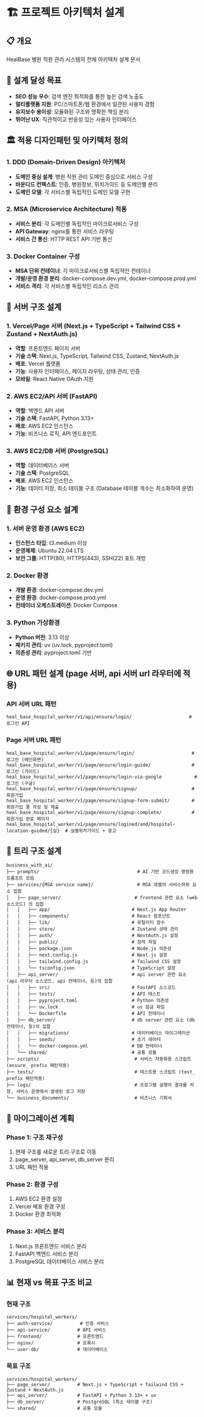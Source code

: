 # 🏗️ 프로젝트 아키텍처 설계

## 📋 개요
HealBase 병원 직원 관리 시스템의 전체 아키텍처 설계 문서

## 🎯 설계 달성 목표
- **SEO 성능 우수**: 검색 엔진 최적화를 통한 높은 검색 노출도
- **멀티플랫폼 지원**: PC/스마트폰/웹 환경에서 일관된 사용자 경험
- **유지보수 용이성**: 모듈화된 구조와 명확한 책임 분리
- **뛰어난 UX**: 직관적이고 반응성 있는 사용자 인터페이스

## 🏛️ 적용 디자인패턴 및 아키텍처 정의

### 1. DDD (Domain-Driven Design) 아키텍처
- **도메인 중심 설계**: 병원 직원 관리 도메인 중심으로 서비스 구성
- **바운디드 컨텍스트**: 인증, 병원정보, 위치가이드 등 도메인별 분리
- **도메인 모델**: 각 서비스별 독립적인 도메인 모델 구현

### 2. MSA (Microservice Architecture) 적용
- **서비스 분리**: 각 도메인별 독립적인 마이크로서비스 구성
- **API Gateway**: nginx를 통한 서비스 라우팅
- **서비스 간 통신**: HTTP REST API 기반 통신

### 3. Docker Container 구성
- **MSA 단위 컨테이너**: 각 마이크로서비스별 독립적인 컨테이너
- **개발/운영 환경 분리**: docker-compose.dev.yml, docker-compose.prod.yml
- **서비스 격리**: 각 서비스별 독립적인 리소스 관리

## 🏢 서버 구조 설계

### 1. Vercel/Page 서버 (Next.js + TypeScript + Tailwind CSS + Zustand + NextAuth.js)
- **역할**: 프론트엔드 페이지 서버
- **기술 스택**: Next.js, TypeScript, Tailwind CSS, Zustand, NextAuth.js
- **배포**: Vercel 플랫폼
- **기능**: 사용자 인터페이스, 페이지 라우팅, 상태 관리, 인증
- **모바일**: React Native OAuth 지원

### 2. AWS EC2/API 서버 (FastAPI)
- **역할**: 백엔드 API 서버
- **기술 스택**: FastAPI, Python 3.13+
- **배포**: AWS EC2 인스턴스
- **기능**: 비즈니스 로직, API 엔드포인트

### 3. AWS EC2/DB 서버 (PostgreSQL)
- **역할**: 데이터베이스 서버
- **기술 스택**: PostgreSQL
- **배포**: AWS EC2 인스턴스
- **기능**: 데이터 저장, 최소 테이블 구조 (Database 테이블 개수는 최소화하여 운영)

## 🔧 환경 구성 요소 설계

### 1. 서버 운영 환경 (AWS EC2)
- **인스턴스 타입**: t3.medium 이상
- **운영체제**: Ubuntu 22.04 LTS
- **보안 그룹**: HTTP(80), HTTPS(443), SSH(22) 포트 개방

### 2. Docker 환경
- **개발 환경**: docker-compose.dev.yml
- **운영 환경**: docker-compose.prod.yml
- **컨테이너 오케스트레이션**: Docker Compose

### 3. Python 가상환경
- **Python 버전**: 3.13 이상
- **패키지 관리**: uv (uv.lock, pyproject.toml)
- **의존성 관리**: pyproject.toml 기반

## 🌐 URL 패턴 설계 (page 서버, api 서버 url 라우터에 적용)

### API 서버 URL 패턴
```
heal_base_hospital_worker/v1/api/ensure/login/                     # 로그인 API
```

### Page 서버 URL 패턴
```
heal_base_hospital_worker/v1/page/ensure/login/                     # 로그인 (메인화면)
heal_base_hospital_worker/v1/page/ensure/login-guide/               # 로그인 (가이드)
heal_base_hospital_worker/v1/page/ensure/login-via-google            # 로그인 (구글)
heal_base_hospital_worker/v1/page/ensure/signup/                    # 회원가입
heal_base_hospital_worker/v1/page/ensure/signup-form-submit/        # 회원가입 폼 작성 및 제출
heal_base_hospital_worker/v1/page/ensure/signup-complete/           # 회원가입 완료 페이지
heal_base_hospital_worker/v1/page/ensure/logined/and/hospital-location-guided/{실}  # 실별위치가이드 + 광고
```

## 📁 트리 구조 설계

```
business_with_ai/
├── prompts/                                    # AI 기반 코드생성 명령용 프롬프트 모음
├── services/{MSA service name}/                # MSA 레벨의 서비스하위 요소 집합
│   ├── page_server/                           # frontend 관련 요소 (web 소스코드) 의 집합
│   │   ├── app/                              # Next.js App Router
│   │   ├── components/                       # React 컴포넌트
│   │   ├── lib/                              # 유틸리티 함수
│   │   ├── store/                            # Zustand 상태 관리
│   │   ├── auth/                             # NextAuth.js 설정
│   │   ├── public/                           # 정적 파일
│   │   ├── package.json                      # Node.js 의존성
│   │   ├── next.config.js                    # Next.js 설정
│   │   ├── tailwind.config.js                # Tailwind CSS 설정
│   │   └── tsconfig.json                     # TypeScript 설정
│   ├── api_server/                           # api server 관련 요소 (api 라우터 소스코드, api 컨테이너, 등)의 집합
│   │   ├── src/                              # FastAPI 소스코드
│   │   ├── tests/                            # API 테스트
│   │   ├── pyproject.toml                    # Python 의존성
│   │   ├── uv.lock                           # uv 잠금 파일
│   │   └── Dockerfile                        # API 컨테이너
│   ├── db_server/                            # db server 관련 요소 (db 컨테이너, 등)의 집합
│   │   ├── migrations/                       # 데이터베이스 마이그레이션
│   │   ├── seeds/                            # 초기 데이터
│   │   └── docker-compose.yml                # DB 컨테이너
│   └── shared/                               # 공통 모듈
├── scripts/                                   # 서비스 자동화용 스크립트 (ensure_ prefix 패턴적용)
├── tests/                                     # 테스트용 스크립트 (test_ prefix 패턴적용)
├── logs/                                      # 프로그램 실행의 결과를 저장, 서비스 운영에서 발생된 로그 저장
└── business_documents/                        # 비즈니스 기획서
```

## 🔄 마이그레이션 계획

### Phase 1: 구조 재구성
1. 현재 구조를 새로운 트리 구조로 이동
2. page_server, api_server, db_server 분리
3. URL 패턴 적용

### Phase 2: 환경 구성
1. AWS EC2 환경 설정
2. Vercel 배포 환경 구성
3. Docker 환경 최적화

### Phase 3: 서비스 분리
1. Next.js 프론트엔드 서비스 분리
2. FastAPI 백엔드 서비스 분리
3. PostgreSQL 데이터베이스 서비스 분리

## 📊 현재 vs 목표 구조 비교

### 현재 구조
```
services/hospital_workers/
├── auth-service/          # 인증 서비스
├── api-service/          # API 서비스
├── frontend/             # 프론트엔드
├── nginx/                # 프록시
└── user-db/              # 데이터베이스
```

### 목표 구조
```
services/hospital_workers/
├── page_server/          # Next.js + TypeScript + Tailwind CSS + Zustand + NextAuth.js
├── api_server/           # FastAPI + Python 3.13+ + uv
├── db_server/            # PostgreSQL (최소 테이블 구조)
└── shared/               # 공통 모듈
```
